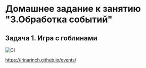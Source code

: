 # Домашнее задание к занятию "3.Обработка событий"
## Задача 1. Игра с гоблинами

![CI](https://github.com/irinarinch/events/actions/workflows/web.yml/badge.svg)

https://irinarinch.github.io/events/